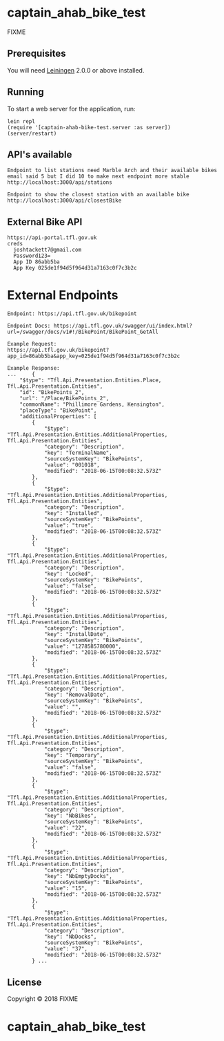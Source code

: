 # captain_ahab_bike_test

FIXME

## Prerequisites

You will need [Leiningen][] 2.0.0 or above installed.

[leiningen]: https://github.com/technomancy/leiningen

## Running

To start a web server for the application, run:

    lein repl
    (require '[captain-ahab-bike-test.server :as server])
    (server/restart)

## API's available
    Endpoint to list stations need Marble Arch and their available bikes email said 5 but I did 10 to make next endpoint more stable
    http://localhost:3000/api/stations

    Endpoint to show the closest station with an available bike
    http://localhost:3000/api/closestBike

## External Bike API
    https://api-portal.tfl.gov.uk
    creds
      joshtackett7@gmail.com
      Password123=
      App ID 86abb5ba
      App Key 025de1f94d5f964d31a7163c0f7c3b2c

  # External Endpoints
    Endpoint: https://api.tfl.gov.uk/bikepoint

    Endpoint Docs: https://api.tfl.gov.uk/swagger/ui/index.html?url=/swagger/docs/v1#!/BikePoint/BikePoint_GetAll

    Example Request:
    https://api.tfl.gov.uk/bikepoint?app_id=86abb5ba&app_key=025de1f94d5f964d31a7163c0f7c3b2c

    Example Response:
    ...     {
        "$type": "Tfl.Api.Presentation.Entities.Place, Tfl.Api.Presentation.Entities",
        "id": "BikePoints_2",
        "url": "/Place/BikePoints_2",
        "commonName": "Phillimore Gardens, Kensington",
        "placeType": "BikePoint",
        "additionalProperties": [
            {
                "$type": "Tfl.Api.Presentation.Entities.AdditionalProperties, Tfl.Api.Presentation.Entities",
                "category": "Description",
                "key": "TerminalName",
                "sourceSystemKey": "BikePoints",
                "value": "001018",
                "modified": "2018-06-15T00:08:32.573Z"
            },
            {
                "$type": "Tfl.Api.Presentation.Entities.AdditionalProperties, Tfl.Api.Presentation.Entities",
                "category": "Description",
                "key": "Installed",
                "sourceSystemKey": "BikePoints",
                "value": "true",
                "modified": "2018-06-15T00:08:32.573Z"
            },
            {
                "$type": "Tfl.Api.Presentation.Entities.AdditionalProperties, Tfl.Api.Presentation.Entities",
                "category": "Description",
                "key": "Locked",
                "sourceSystemKey": "BikePoints",
                "value": "false",
                "modified": "2018-06-15T00:08:32.573Z"
            },
            {
                "$type": "Tfl.Api.Presentation.Entities.AdditionalProperties, Tfl.Api.Presentation.Entities",
                "category": "Description",
                "key": "InstallDate",
                "sourceSystemKey": "BikePoints",
                "value": "1278585780000",
                "modified": "2018-06-15T00:08:32.573Z"
            },
            {
                "$type": "Tfl.Api.Presentation.Entities.AdditionalProperties, Tfl.Api.Presentation.Entities",
                "category": "Description",
                "key": "RemovalDate",
                "sourceSystemKey": "BikePoints",
                "value": "",
                "modified": "2018-06-15T00:08:32.573Z"
            },
            {
                "$type": "Tfl.Api.Presentation.Entities.AdditionalProperties, Tfl.Api.Presentation.Entities",
                "category": "Description",
                "key": "Temporary",
                "sourceSystemKey": "BikePoints",
                "value": "false",
                "modified": "2018-06-15T00:08:32.573Z"
            },
            {
                "$type": "Tfl.Api.Presentation.Entities.AdditionalProperties, Tfl.Api.Presentation.Entities",
                "category": "Description",
                "key": "NbBikes",
                "sourceSystemKey": "BikePoints",
                "value": "22",
                "modified": "2018-06-15T00:08:32.573Z"
            },
            {
                "$type": "Tfl.Api.Presentation.Entities.AdditionalProperties, Tfl.Api.Presentation.Entities",
                "category": "Description",
                "key": "NbEmptyDocks",
                "sourceSystemKey": "BikePoints",
                "value": "15",
                "modified": "2018-06-15T00:08:32.573Z"
            },
            {
                "$type": "Tfl.Api.Presentation.Entities.AdditionalProperties, Tfl.Api.Presentation.Entities",
                "category": "Description",
                "key": "NbDocks",
                "sourceSystemKey": "BikePoints",
                "value": "37",
                "modified": "2018-06-15T00:08:32.573Z"
            } ...

## License

Copyright © 2018 FIXME
# captain_ahab_bike_test
